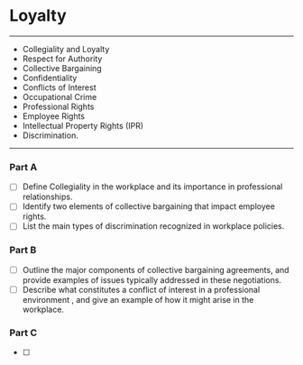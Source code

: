 # Loyalty
---
- Collegiality and Loyalty
- Respect for Authority
- Collective Bargaining
- Confidentiality
- Conflicts of Interest
- Occupational Crime
- Professional Rights
- Employee Rights
- Intellectual Property Rights (IPR)
- Discrimination.
---
### Part A
- [ ] Define Collegiality in the workplace and its importance in professional relationships.
- [ ] Identify two elements of collective bargaining that impact employee rights.
- [ ] List the main types of discrimination recognized in workplace policies.

### Part B
- [ ] Outline the major components of collective bargaining agreements, and provide examples of issues typically addressed in these negotiations.
- [ ] Describe what constitutes a conflict of interest in a professional environment , and give an example of how it might arise in the workplace.

### Part C
- [ ] 